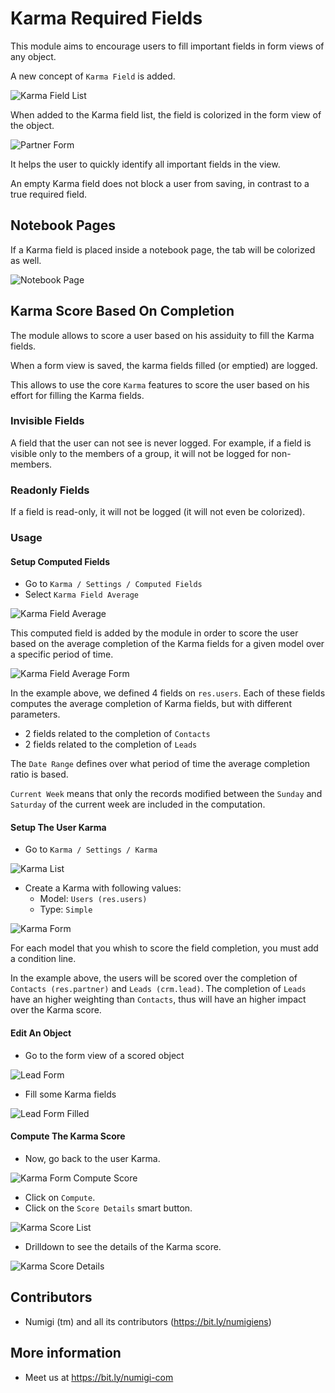 # Karma Required Fields

This module aims to encourage users to fill important fields in form views of any object.

A new concept of `Karma Field` is added.

![Karma Field List](static/description/karma_field_list.png?raw=true)

When added to the Karma field list, the field is colorized in the form view of the object.

![Partner Form](static/description/partner_form.png?raw=true)

It helps the user to quickly identify all important fields in the view.

An empty Karma field does not block a user from saving, in contrast to a true required field.

## Notebook Pages

If a Karma field is placed inside a notebook page, the tab will be colorized as well.

![Notebook Page](static/description/notebook_page.png?raw=true)

## Karma Score Based On Completion

The module allows to score a user based on his assiduity to fill the Karma fields.

When a form view is saved, the karma fields filled (or emptied) are logged.

This allows to use the core `Karma` features to score the user based on his
effort for filling the Karma fields.

### Invisible Fields

A field that the user can not see is never logged.
For example, if a field is visible only to the members of a group, it will not be logged for non-members.

### Readonly Fields

If a field is read-only, it will not be logged (it will not even be colorized).

### Usage

#### Setup Computed Fields

* Go to `Karma / Settings / Computed Fields`
* Select `Karma Field Average`

![Karma Field Average](static/description/karma_field_average.png?raw=true)

This computed field is added by the module in order to score the user based on the average
completion of the Karma fields for a given model over a specific period of time.

![Karma Field Average Form](static/description/karma_field_average_form.png?raw=true)

In the example above, we defined 4 fields on `res.users`.
Each of these fields computes the average completion of Karma fields, but with different parameters.

* 2 fields related to the completion of `Contacts`
* 2 fields related to the completion of `Leads`

The `Date Range` defines over what period of time the average completion ratio is based.

`Current Week` means that only the records modified between the `Sunday` and `Saturday` of the current week
are included in the computation.

#### Setup The User Karma

* Go to `Karma / Settings / Karma`

![Karma List](static/description/karma_list.png?raw=true)

* Create a Karma with following values:
  - Model: `Users (res.users)`
  - Type: `Simple`

![Karma Form](static/description/karma_form.png?raw=true)

For each model that you whish to score the field completion, you must add a condition line.

In the example above, the users will be scored over the completion of `Contacts (res.partner)` and `Leads (crm.lead)`.
The completion of `Leads` have an higher weighting than `Contacts`, thus will have an higher impact over the Karma score.

#### Edit An Object

* Go to the form view of a scored object

![Lead Form](static/description/lead_form.png?raw=true)

* Fill some Karma fields

![Lead Form Filled](static/description/lead_form_filled.png?raw=true)

#### Compute The Karma Score

* Now, go back to the user Karma.

![Karma Form Compute Score](static/description/karma_form_compute_score.png?raw=true)

* Click on `Compute`.
* Click on the `Score Details` smart button.

![Karma Score List](static/description/karma_score_list.png?raw=true)

* Drilldown to see the details of the Karma score.

![Karma Score Details](static/description/karma_score_details.png?raw=true)

Contributors
------------
* Numigi (tm) and all its contributors (https://bit.ly/numigiens)

More information
----------------
* Meet us at https://bit.ly/numigi-com
